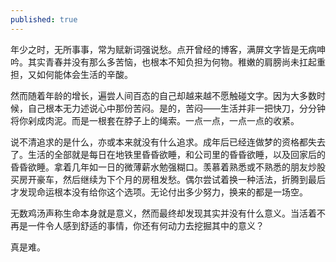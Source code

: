 ```yaml
---
published: true
---
```


年少之时，无所事事，常为赋新词强说愁。点开曾经的博客，满屏文字皆是无病呻吟。其实青春并没有那么多苦恼，也根本不知负担为何物。稚嫩的肩膀尚未扛起重担，又如何能体会生活的辛酸。

然而随着年龄的增长，遍尝人间百态的自己却越来越不愿触碰文字。因为大多数时候，自己根本无力述说心中那份苦闷。是的，苦闷——生活并非一把快刀，分分钟将你剁成肉泥。而是一根套在脖子上的绳索。一点一点，一点一点的收紧。

说不清追求的是什么，亦或本来就没有什么追求。成年后已经连做梦的资格都失去了。生活的全部就是每日在地铁里昏昏欲睡，和公司里的昏昏欲睡，以及回家后的昏昏欲睡。拿着几年如一日的微薄薪水勉强糊口。羡慕着熟悉或不熟悉的朋友炒股买房开豪车，然后继续为下个月的房租发愁。偶尔尝试着换一种活法，折腾到最后才发现命运根本没有给你这个选项。无论付出多少努力，换来的都是一场空。

无数鸡汤声称生命本身就是意义，然而最终却发现其实并没有什么意义。当活着不再是一件令人感到舒适的事情，你还有何动力去挖掘其中的意义？

真是难。

[jekyll-docs]: https://jekyllrb.com/docs/home
[jekyll-gh]:   https://github.com/jekyll/jekyll
[jekyll-talk]: https://talk.jekyllrb.com/
